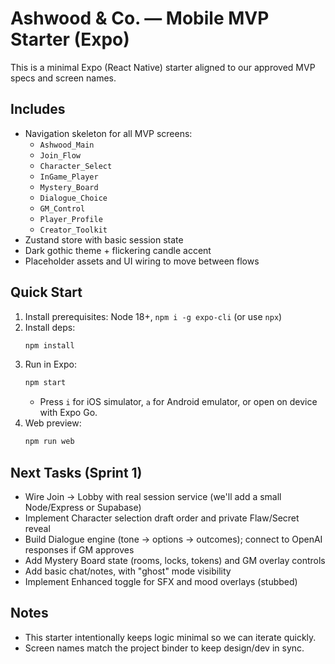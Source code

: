 
# Ashwood & Co. — Mobile MVP Starter (Expo)

This is a minimal Expo (React Native) starter aligned to our approved MVP specs and screen names.

## Includes
- Navigation skeleton for all MVP screens:
  - `Ashwood_Main`
  - `Join_Flow`
  - `Character_Select`
  - `InGame_Player`
  - `Mystery_Board`
  - `Dialogue_Choice`
  - `GM_Control`
  - `Player_Profile`
  - `Creator_Toolkit`
- Zustand store with basic session state
- Dark gothic theme + flickering candle accent
- Placeholder assets and UI wiring to move between flows

## Quick Start
1. Install prerequisites: Node 18+, `npm i -g expo-cli` (or use `npx`)
2. Install deps:
   ```bash
   npm install
   ```
3. Run in Expo:
   ```bash
   npm start
   ```
   - Press `i` for iOS simulator, `a` for Android emulator, or open on device with Expo Go.
4. Web preview:
   ```bash
   npm run web
   ```

## Next Tasks (Sprint 1)
- Wire Join → Lobby with real session service (we'll add a small Node/Express or Supabase)
- Implement Character selection draft order and private Flaw/Secret reveal
- Build Dialogue engine (tone → options → outcomes); connect to OpenAI responses if GM approves
- Add Mystery Board state (rooms, locks, tokens) and GM overlay controls
- Add basic chat/notes, with "ghost" mode visibility
- Implement Enhanced toggle for SFX and mood overlays (stubbed)

## Notes
- This starter intentionally keeps logic minimal so we can iterate quickly.
- Screen names match the project binder to keep design/dev in sync.
